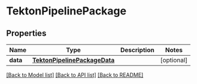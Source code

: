 # TektonPipelinePackage

## Properties
Name | Type | Description | Notes
------------ | ------------- | ------------- | -------------
**data** | [**TektonPipelinePackageData**](TektonPipelinePackageData.md) |  | [optional] 

[[Back to Model list]](../README.md#documentation-for-models) [[Back to API list]](../README.md#documentation-for-api-endpoints) [[Back to README]](../README.md)

